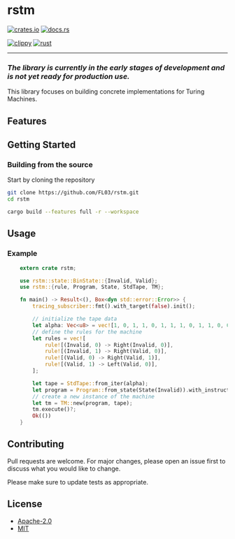 # rstm

[![crates.io](https://img.shields.io/crates/v/rstm.svg)](https://crates.io/crates/rstm)
[![docs.rs](https://docs.rs/rstm/badge.svg)](https://docs.rs/rstm)

[![clippy](https://github.com/FL03/rstm/actions/workflows/clippy.yml/badge.svg)](https://github.com/FL03/rstm/actions/workflows/clippy.yml)
[![rust](https://github.com/FL03/rstm/actions/workflows/rust.yml/badge.svg)](https://github.com/FL03/rstm/actions/workflows/rust.yml)

***

### _The library is currently in the early stages of development and is not yet ready for production use._

This library focuses on building concrete implementations for Turing Machines. 

## Features



## Getting Started

### Building from the source

Start by cloning the repository

```bash
git clone https://github.com/FL03/rstm.git
cd rstm
```

```bash
cargo build --features full -r --workspace
```

## Usage

### Example

```rust
    extern crate rstm;

    use rstm::state::BinState::{Invalid, Valid};
    use rstm::{rule, Program, State, StdTape, TM};

    fn main() -> Result<(), Box<dyn std::error::Error>> {
        tracing_subscriber::fmt().with_target(false).init();

        // initialize the tape data
        let alpha: Vec<u8> = vec![1, 0, 1, 1, 0, 1, 1, 1, 0, 1, 1, 0, 0, 1, 0, 1, 0, 0, 1];
        // define the rules for the machine
        let rules = vec![
            rule![(Invalid, 0) -> Right(Invalid, 0)],
            rule![(Invalid, 1) -> Right(Valid, 0)],
            rule![(Valid, 0) -> Right(Valid, 1)],
            rule![(Valid, 1) -> Left(Valid, 0)],
        ];

        let tape = StdTape::from_iter(alpha);
        let program = Program::from_state(State(Invalid)).with_instructions(rules);
        // create a new instance of the machine
        let tm = TM::new(program, tape);
        tm.execute()?;
        Ok(())
    }
```

## Contributing

Pull requests are welcome. For major changes, please open an issue first
to discuss what you would like to change.

Please make sure to update tests as appropriate.

## License

* [Apache-2.0](https://choosealicense.com/licenses/apache-2.0/)
* [MIT](https://choosealicense.com/licenses/mit/)

